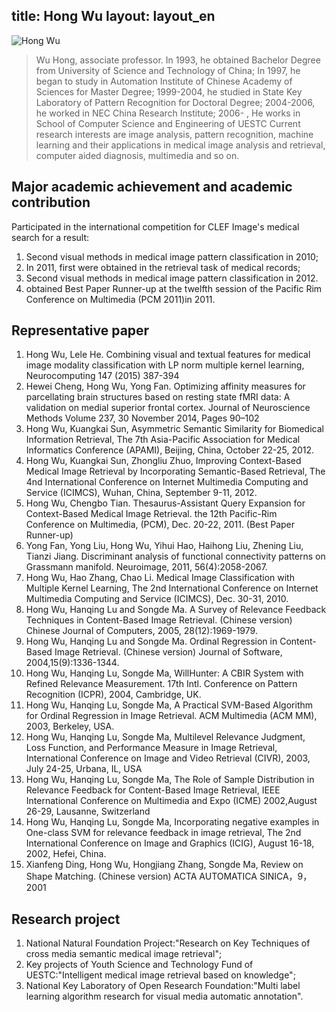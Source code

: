 title: Hong Wu
layout: layout_en
---

![Hong Wu](http://7xohr3.com1.z0.glb.clouddn.com/吴老师.jpg)

> Wu Hong, associate professor.
> In 1993, he obtained Bachelor Degree from University of Science and Technology of China;
> In 1997, he began to study in Automation Institute of Chinese Academy of Sciences for Master Degree;
> 1999-2004, he studied in State Key Laboratory of Pattern Recognition for Doctoral Degree;
> 2004-2006, he worked in NEC China Research Institute;
2006-   , He works in School of Computer Science and Engineering of UESTC
Current research interests are image analysis, pattern recognition, machine learning and their applications in medical image analysis and retrieval, computer aided diagnosis, multimedia and so on.

## Major academic achievement and academic contribution
Participated in the international competition for CLEF Image's medical search for a result:

1. Second visual methods in medical image pattern classification in 2010;
2. In 2011, first were obtained in the retrieval task of medical records;
3. Second visual methods in medical image pattern classification in 2012.
4.  obtained Best Paper Runner-up at the twelfth session of the Pacific Rim Conference on Multimedia (PCM 2011)in 2011.

## Representative paper
1.	Hong Wu, Lele He. Combining visual and textual features for medical image modality classification with LP norm multiple kernel learning, Neurocomputing 147 (2015) 387-394
2.	Hewei Cheng, Hong Wu, Yong Fan. Optimizing affinity measures for parcellating brain structures based on resting state fMRI data: A validation on medial superior frontal cortex. Journal of Neuroscience Methods Volume 237, 30 November 2014, Pages 90–102
3.	Hong Wu, Kuangkai Sun, Asymmetric Semantic Similarity for Biomedical Information Retrieval, The 7th Asia-Pacific Association for Medical Informatics Conference (APAMI), Beijing, China, October 22-25, 2012.
4.	Hong Wu, Kuangkai Sun, Zhongliu Zhuo, Improving Context-Based Medical Image Retrieval by Incorporating Semantic-Based Retrieval, The 4nd International Conference on Internet Multimedia Computing and Service (ICIMCS), Wuhan, China, September 9-11, 2012.
5.	Hong Wu, Chengbo Tian. Thesaurus-Assistant Query Expansion for Context-Based Medical Image Retrieval. the 12th Pacific-Rim Conference on Multimedia, (PCM), Dec. 20-22, 2011. (Best Paper Runner-up)
6.	Yong Fan, Yong Liu, Hong Wu, Yihui Hao, Haihong Liu, Zhening Liu, Tianzi Jiang. Discriminant analysis of functional connectivity patterns on Grassmann manifold. Neuroimage, 2011, 56(4):2058-2067.
7.	Hong Wu, Hao Zhang, Chao Li. Medical Image Classification with Multiple Kernel Learning, The 2nd International Conference on Internet Multimedia Computing and Service (ICIMCS), Dec. 30-31, 2010.
8.	Hong Wu, Hanqing Lu and Songde Ma. A Survey of Relevance Feedback Techniques in Content-Based Image Retrieval. (Chinese version) Chinese Journal of Computers, 2005, 28(12):1969-1979.
9.	Hong Wu, Hanqing Lu and Songde Ma. Ordinal Regression in Content-Based Image Retrieval. (Chinese version) Journal of Software, 2004,15(9):1336-1344.
10.	Hong Wu, Hanqing Lu, Songde Ma, WillHunter: A CBIR System with Refined Relevance Measurement. 17th Intl. Conference on Pattern Recognition (ICPR), 2004, Cambridge, UK.
11.	Hong Wu, Hanqing Lu, Songde Ma, A Practical SVM-Based Algorithm for Ordinal Regression in Image Retrieval. ACM Multimedia (ACM MM), 2003, Berkeley, USA. 
12.	Hong Wu, Hanqing Lu, Songde Ma, Multilevel Relevance Judgment, Loss Function, and Performance Measure in Image Retrieval, International Conference on Image and Video Retrieval (CIVR), 2003, July 24-25, Urbana, IL, USA
13.	Hong Wu, Hanqing Lu, Songde Ma, The Role of Sample Distribution in Relevance Feedback for Content-Based Image Retrieval, IEEE International Conference on Multimedia and Expo (ICME) 2002,August 26-29, Lausanne, Switzerland
14.	Hong Wu, Hanqing Lu, Songde Ma, Incorporating negative examples in One-class SVM for relevance feedback in image retrieval, The 2nd International Conference on Image and Graphics (ICIG), August 16-18, 2002, Hefei, China.
15.	Xianfeng Ding, Hong Wu, Hongjiang Zhang, Songde Ma, Review on Shape Matching. (Chinese version) ACTA AUTOMATICA SINICA，9，2001

## Research project
1. National Natural Foundation Project:"Research on Key Techniques of cross media semantic medical image retrieval";
2. Key projects of Youth Science and Technology Fund of UESTC:"Intelligent medical image retrieval based on knowledge";
3. National Key Laboratory of Open Research Foundation:"Multi label learning algorithm research for visual media automatic annotation".

